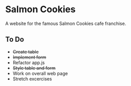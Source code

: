 # Salmon Cookies

A website for the famous Salmon Cookies cafe franchise.

## To Do

* ~~Create table~~
* ~~Implement form~~
* Refactor app.js
* ~~Style table and form~~
* Work on overall web page
* Stretch excercises